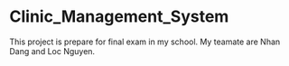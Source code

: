 # Clinic_Management_System
This project is prepare for final exam in my school.
My teamate are Nhan Dang and Loc Nguyen.

